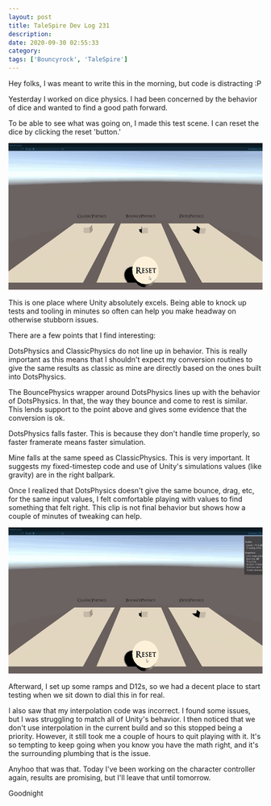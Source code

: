 ```yaml
---
layout: post
title: TaleSpire Dev Log 231
description:
date: 2020-09-30 02:55:33
category:
tags: ['Bouncyrock', 'TaleSpire']
---
```


Hey folks, I was meant to write this in the morning, but code is distracting :P

Yesterday I worked on dice physics. I had been concerned by the behavior of dice and wanted to find a good path forward.

To be able to see what was going on, I made this test scene. I can reset the dice by clicking the reset 'button.'

![goofy test scene](/assets/videos/physicsGoofyTest.gif)

This is one place where Unity absolutely excels. Being able to knock up tests and tooling in minutes so often can help you make headway on otherwise stubborn issues.

There are a few points that I find interesting:

DotsPhysics and ClassicPhysics do not line up in behavior. This is really important as this means that I shouldn't expect my conversion routines to give the same results as classic as mine are directly based on the ones built into DotsPhysics.

The BouncePhysics wrapper around DotsPhysics lines up with the behavior of DotsPhysics. In that, the way they bounce and come to rest is similar. This lends support to the point above and gives some evidence that the conversion is ok.

DotsPhysics falls faster. This is because they don't handle time properly, so faster framerate means faster simulation.

Mine falls at the same speed as ClassicPhysics. This is very important. It suggests my fixed-timestep code and use of Unity's simulations values (like gravity) are in the right ballpark.

Once I realized that DotsPhysics doesn't give the same bounce, drag, etc, for the same input values, I felt comfortable playing with values to find something that felt right. This clip is not final behavior but shows how a couple of minutes of tweaking can help.

![a little better](/assets/videos/physicsGoofyTest2.gif)

Afterward, I set up some ramps and D12s, so we had a decent place to start testing when we sit down to dial this in for real.

I also saw that my interpolation code was incorrect. I found some issues, but I was struggling to match all of Unity's behavior. I then noticed that we don't use interpolation in the current build and so this stopped being a priority. However, it still took me a couple of hours to quit playing with it. It's so tempting to keep going when you know you have the math right, and it's the surrounding plumbing that is the issue.

Anyhoo that was that. Today I've been working on the character controller again, results are promising, but I'll leave that until tomorrow.

Goodnight

